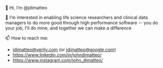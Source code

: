 👋 Hi, I’m @jdimatteo

👀 I’m interested in enabling life science researchers and clinical data managers to do more good through high performance software -- you do your job, I'll do mine, and together we can make a difference

📫 How to reach me:
- jdimatteo@verily.com (or jdimatteo@google.com)
- https://www.linkedin.com/in/johndimatteo/
- https://www.instagram.com/john_dimatteo/
